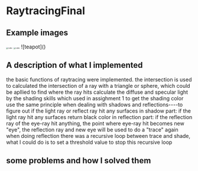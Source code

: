 # RaytracingFinal

## Example images

<img src="\teapot.png" alt="cube" style="zoom: 33%;" />
<img src="RaytracingFinal\rings.png" alt="cube" style="zoom: 33%;" />
![teapot]()

## A description of what I implemented

the basic functions of raytracing were implemented.
the intersection is used to calculated the intersection of a ray with a triangle or sphere, which could be apllied to find where the ray hits
calculate the diffuse and specular light by the shading skills which used in assighment 1 to get the shading color 
use the same principle when dealing with shadows and reflections----to figure out if the light ray or reflect ray hit any surfaces
in shadow part: if the light ray hit any surfaces return black color
in reflection part: if the reflection ray of the eye-ray hit anything, the point where eye-ray hit becomes new "eye", the reflection ray and new eye will be used to do a "trace" again
when doing reflection there was a recursive loop between trace and shade, what I could do is to set a threshold value to stop this recursive loop

## some problems and how I solved them

